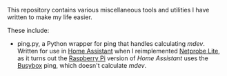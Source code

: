 This repository contains various miscellaneous tools and utilities I have written to make my life easier.

These include:

- ping.py, a Python wrapper for ping that handles calculating *mdev*. Written for use in [Home Assistant](https://www.home-assistant.io/) when I reimplemented [Netprobe Lite](https://www.youtube.com/watch?v=Wn31husi6tc),
  as it turns out the [Raspberry Pi](https://www.raspberrypi.com/) version of *Home Assistant* uses the [Busybox](https://www.busybox.net/) ping, which doesn't calculate *mdev*.
  
